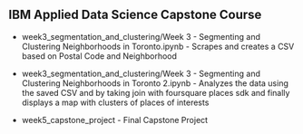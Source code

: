 IBM Applied Data Science Capstone Course
-----------------------------------------------------------

* week3_segmentation_and_clustering/Week 3 - Segmenting and Clustering Neighborhoods in Toronto.ipynb - Scrapes and creates a CSV based on Postal Code and Neighborhood

* week3_segmentation_and_clustering/Week 3 - Segmenting and Clustering Neighborhoods in Toronto 2.ipynb - Analyzes the data using the saved CSV and by taking join with foursquare places sdk and finally displays a map with clusters of places of interests

* week5_capstone_project - Final Capstone Project 
